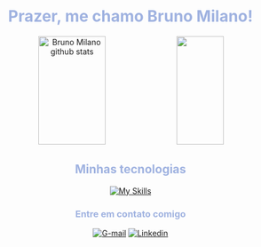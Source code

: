 <div align="center">
  <h1 style="color: #9fb2e0;">Prazer, me chamo Bruno Milano!</h1>
</div>


<div align="center">  
  <img width="49%" height="195px" src="https://github-readme-stats.vercel.app/api?username=brnmilano&show_icons=true&count_private=true&hide_border=true&title_color=9fb2e0&icon_color=9fb2e0&text_color=FFF&bg_color=0d1117" alt="Bruno Milano github stats" /> 
  <img width="41%" height="195px" src="https://github-readme-stats.vercel.app/api/top-langs/?username=brnmilano&layout=compact&hide_border=true&title_color=9fb2e0&text_color=FFF&bg_color=0d1117" />

<div align="center">
  <h2 style="color: #9fb2e0;">Minhas tecnologias</h2>
</div>
  
[![My Skills](https://skillicons.dev/icons?i=html,css,tailwind,js,ts,react,nextjs,nodejs,jest,vitest,bitbucket,github,gitlab)](https://skillicons.dev)

<div align="center">
  <h3 style="color: #9fb2e0;">Entre em contato comigo</h3>
</div>

[![G-mail](https://skillicons.dev/icons?i=gmail	)](https://mail.google.com/mail/u/0/#inbox)
[![Linkedin](https://skillicons.dev/icons?i=linkedin)](https://www.linkedin.com/in/brunomilano/)
